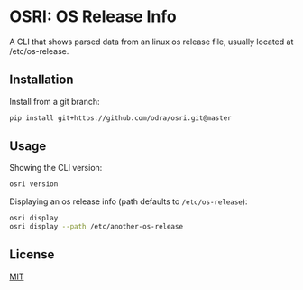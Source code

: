 # OSRI: OS Release Info

A CLI that shows parsed data from an linux os release file, usually located at /etc/os-release.

## Installation

Install from a git branch:

```sh
pip install git+https://github.com/odra/osri.git@master
```

## Usage

Showing the CLI version:

```sh
osri version
```

Displaying an os release info (path defaults to `/etc/os-release`):

```sh
osri display
osri display --path /etc/another-os-release
```

## License

[MIT](./LICENSE)
